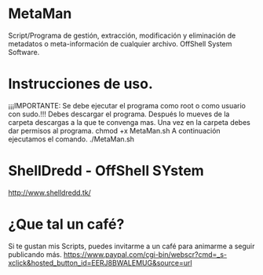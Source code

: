 # MetaMan 
Script/Programa de gestión, extracción, modificación y eliminación de metadatos o meta-información de cualquier archivo. OffShell System Software.
# Instrucciones de uso.
¡¡¡IMPORTANTE: Se debe ejecutar el programa como root o como usuario con sudo.!!!
Debes descargar el programa. Después lo mueves de la carpeta descargas a la que te convenga mas.
Una vez en la carpeta debes dar permisos al programa.
   chmod +x MetaMan.sh
A continuación ejecutamos el comando.
   ./MetaMan.sh
# ShellDredd - OffShell SYstem
http://www.shelldredd.tk/
# ¿Que tal un café?
Si te gustan mis Scripts, puedes invitarme a un café para animarme a seguir publicando más.
https://www.paypal.com/cgi-bin/webscr?cmd=_s-xclick&hosted_button_id=EERJ8BWALEMUG&source=url
